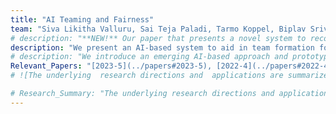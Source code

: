 ```yaml
---
title: "AI Teaming and Fairness" 
team: "Siva Likitha Valluru, Sai Teja Paladi, Tarmo Koppel, Biplav Srivastava"  
# description: "**NEW!** Our paper that presents a novel system to recommend teams using a variety of AI methods has been accepted to [**_IAAI-AAAI'2024_**](https://aaai.org/aaai-conference/iaai-24-call-for-participation/).
description: "We present an AI-based system to aid in team formation for researchers responding to funding agency proposals. Our approach leverages NLP techniques to extract and normalize technical skills from various data sources, facilitating matching and teaming based on constraints. We have gathered initial feedback from university researchers to deploy the prototype system and published a dataset for broader use. [More Details](https://ai4society.github.io/teaming/)"
# description: "We introduce an emerging AI-based approach and prototype system for assisting team formation when researchers respond to calls for proposals from funding agencies. This is an instance of the general problem of building teams when demand opportunities come periodically and potential members may vary over time. The novelties of our approach are that we: (a) extract technical skills needed about researchers and calls from multiple data sources and normalize them using Natural Language Processing (NLP) techniques, (b) build a prototype solution based on matching and teaming based on constraints, (c) describe initial feedback about system from researchers at a University to deploy, and (d) create and publish a dataset that others can use. [More Details](https://ai4society.github.io/teaming/)"    
Relevant_Papers: "[2023-5](../papers#2023-5), [2022-4](../papers#2022-4)"
# ![The underlying  research directions and  applications are summarized in the poster](../images/group-reco-ultra.jpg)

# Research_Summary: "The underlying research directions and applications are summarized in the poster.(../images/group-reco-ultra.jpg)"
---
```



